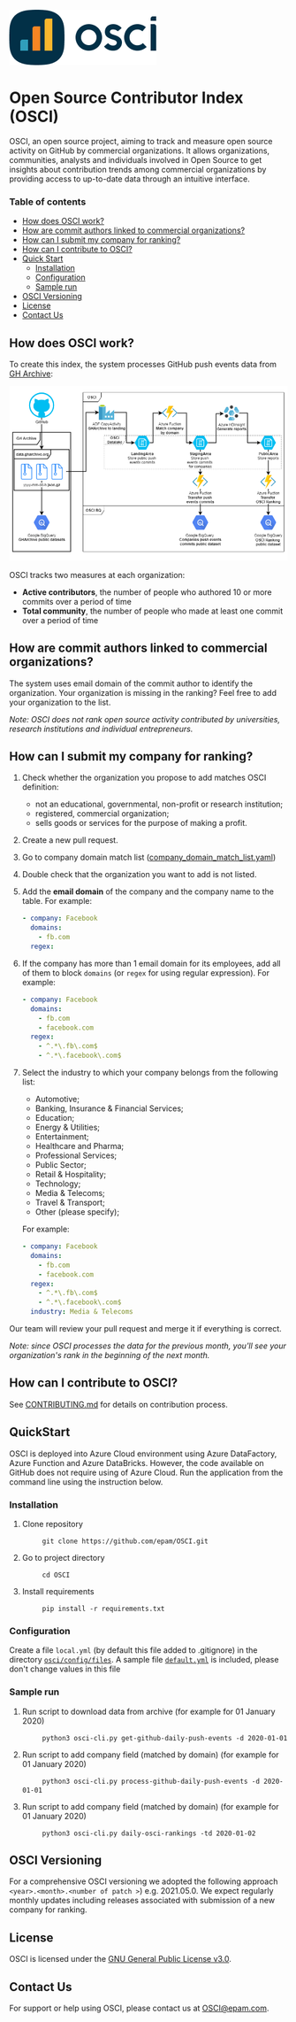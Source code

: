 ![OSCI Logo](images/OSCI_Logo.png)
# Open Source Contributor Index (OSCI)
OSCI, an open source project, aiming to track and measure open source activity on GitHub by commercial organizations. It allows organizations, communities, analysts and individuals involved in Open Source to get insights about contribution trends among commercial organizations by providing access to up-to-date data through an intuitive interface.

### Table of contents
- [How does OSCI work?](#how-does-osci-work)
- [How are commit authors linked to commercial organizations?](#how-are-commit-authors-linked-to-commercial-organizations)
- [How can I submit my company for ranking?](#how-can-i-submit-my-company-for-ranking)
- [How can I contribute to OSCI?](#how-can-i-contribute-to-osci)
- [Quick Start](#quickstart)
  * [Installation](#installation)
  * [Configuration](#configuration)
  * [Sample run](#sample-run)
- [OSCI Versioning](#osci-versioning) 
- [License](#license)
- [Contact Us](#contacting-us)

## How does OSCI work?

To create this index, the system processes GitHub push events data from [GH Archive](https://www.gharchive.org/):

![GitHub OSCI Schematic Diagram](images/OSCI_Schematic_Architecture.png)

OSCI tracks two measures at each organization:
  -  **Active contributors**, the number of people who authored 10 or more commits over a period of time
  -  **Total community**, the number of people who made at least one commit over a period of time

## How are commit authors linked to commercial organizations?

The system uses email domain of the commit author to identify the organization. Your organization is missing in the ranking? Feel free to add your organization to the list. 

*Note: OSCI does not rank open source activity contributed by universities, research institutions and individual entrepreneurs.*

## How can I submit my company for ranking?

1) Check whether the organization you propose to add matches OSCI definition:
   - not an educational, governmental, non-profit or research institution;
   - registered, commercial organization;
   - sells goods or services for the purpose of making a profit.

1) Create a new pull request.

1) Go to company domain match list ([company_domain_match_list.yaml](osci/preprocess/match_company/company_domain_match_list.yaml))

1) Double check that the organization you want to add is not listed.

1) Add the **email domain** of the company and the company name to the table. For example:
    ```yaml
    - company: Facebook
      domains:
        - fb.com
      regex:
    ```     
1) If the company has more than 1 email domain for its employees, add all of them to block `domains` (or `regex` for using regular expression). For example:
    ```yaml
    - company: Facebook
      domains:
        - fb.com
        - facebook.com
      regex:
        - ^.*\.fb\.com$
        - ^.*\.facebook\.com$
    ```
1) Select the industry to which your company belongs from the following list:
   - Automotive;
   - Banking, Insurance & Financial Services;
   - Education;
   - Energy & Utilities;
   - Entertainment;
   - Healthcare and Pharma;
   - Professional Services;
   - Public Sector;
   - Retail & Hospitality;
   - Technology;
   - Media & Telecoms;
   - Travel & Transport;
   - Other (please specify);

   For example:
   ```yaml
   - company: Facebook
     domains:
       - fb.com
       - facebook.com
     regex:
       - ^.*\.fb\.com$
       - ^.*\.facebook\.com$
     industry: Media & Telecoms
   ```

Our team will review your pull request and merge it if everything is correct.

*Note: since OSCI processes the data for the previous month, you'll see your organization's rank in the beginning of the next month.*

## How can I contribute to OSCI?
See [CONTRIBUTING.md](CONTRIBUTING.md) for details on contribution process.

## QuickStart
OSCI is deployed into Azure Cloud environment using Azure DataFactory, Azure Function and Azure DataBricks. However, the code available on GitHub does not require using of Azure Cloud. 
Run the application from the command line using the instruction below.

### Installation
1) Clone repository
    ```shell script
         git clone https://github.com/epam/OSCI.git
    ```
1) Go to project directory
    ```shell script
         cd OSCI
    ```
1) Install requirements
    ```shell script
         pip install -r requirements.txt
   ```

### Configuration
Create a file `local.yml` (by default this file added to .gitignore) in the directory [`osci/config/files`](osci/config/files). 
A sample file [`default.yml`](osci/config/files/default.yml) is included, please don't change values in this file

### Sample run
1) Run script to download data from archive (for example for 01 January 2020)
    ```shell script
         python3 osci-cli.py get-github-daily-push-events -d 2020-01-01
    ```
1) Run script to add company field (matched by domain) (for example for 01 January 2020)
    ```shell script
         python3 osci-cli.py process-github-daily-push-events -d 2020-01-01
    ```
1) Run script to add company field (matched by domain) (for example for 01 January 2020)
    ```shell script
         python3 osci-cli.py daily-osci-rankings -td 2020-01-02
    ```

## OSCI Versioning
For a comprehensive OSCI versioning we adopted the following approach `<year>.<month>.<number of patch >`) e.g. 2021.05.0. We expect regularly monthly updates including releases associated with submission of a new company for ranking.

## License
OSCI is licensed under the [GNU General Public License v3.0](LICENSE).

## Contact Us
For support or help using OSCI, please contact us at [OSCI@epam.com](mailto:OSCI@epam.com).

